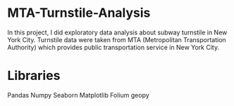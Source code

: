 # MTA-Turnstile-Analysis
In this project, I did exploratory data analysis about subway turnstile in New York City. Turnstile data were taken from MTA (Metropolitan Transportation Authority) which provides public transportation service in New York City.
# Libraries
Pandas
Numpy 
Seaborn
Matplotlib
Folium
geopy
